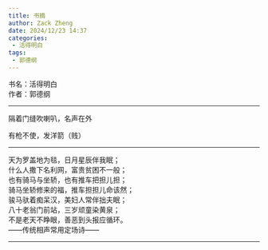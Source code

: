 ```yaml
---
title: 书摘
author: Zack Zheng
date: 2024/12/23 14:37
categories:
 - 活得明白
tags:
 - 郭德纲
---
```


书名：活得明白     
作者：郭德纲     


-----------------------------

隔着门缝吹喇叭，名声在外       

有枪不使，发洋箭（贱）    


-------------------------------

天为罗盖地为毯，日月星辰伴我眠；   
什么人撒下名利网，富贵贫困不一般；    
也有骑马与坐轿，也有推车把担儿担；         
骑马坐轿修来的福，推车担担儿命该然；         
骏马驮着痴呆汉，美妇人常伴拙夫眠；         
八十老翁门前站，三岁顽童染黄泉；              
不是老天不睁眼，善恶到头报应循环。          
——传统相声常用定场诗——             



-------------------------------


